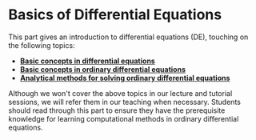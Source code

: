 # Basics of Differential Equations

This part gives an introduction to differential equations (DE), touching on the following topics:

- **[Basic concepts in differential equations](chap:pre:1)**
- **[Basic concepts in ordinary differential equations](chap:pre:2)**
- **[Analytical methods for solving ordinary differential equations](chap:pre:3)**

Although we won't cover the above topics in our lecture and tutorial sessions, we will refer them in our teaching when necessary. Students should read through this part to ensure they have the prerequisite knowledge for learning computational methods in ordinary differential equations.

